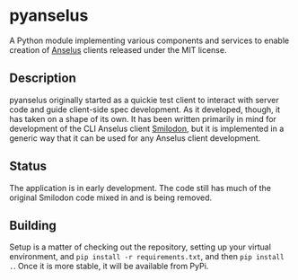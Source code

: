 # pyanselus

A Python module implementing various components and services to enable creation of [Anselus](https://anselus.org) clients released under the MIT license.

## Description

pyanselus originally started as a quickie test client to interact with server code and guide client-side spec development. As it developed, though, it has taken on a shape of its own. It has been written primarily in mind for development of the CLI Anselus client [Smilodon](https://github.com/darkwyrm/smilodon), but it is implemented in a generic way that it can be used for any Anselus client development.

## Status

The application is in early development. The code still has much of the original Smilodon code mixed in and is being removed.

## Building

Setup is a matter of checking out the repository, setting up your virtual environment, and `pip install -r requirements.txt`, and then `pip install .`. Once it is more stable, it will be available from PyPi.

